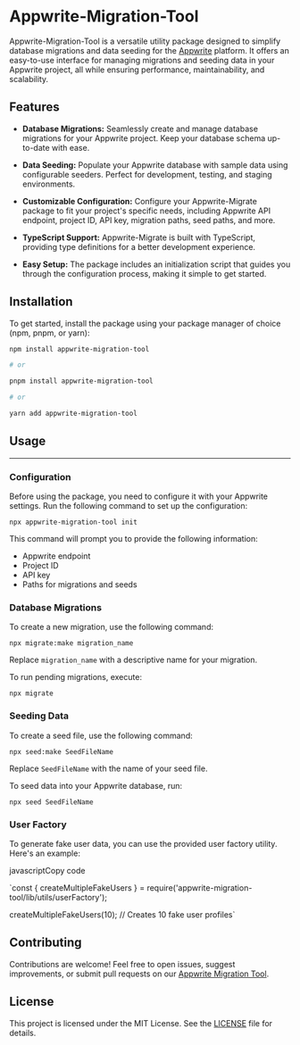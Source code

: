 # Appwrite-Migration-Tool

Appwrite-Migration-Tool is a versatile utility package designed to simplify database migrations and data seeding for the [Appwrite](https://appwrite.io/) platform. It offers an easy-to-use interface for managing migrations and seeding data in your Appwrite project, all while ensuring performance, maintainability, and scalability.

## Features

- **Database Migrations:** Seamlessly create and manage database migrations for your Appwrite project. Keep your database schema up-to-date with ease.

- **Data Seeding:** Populate your Appwrite database with sample data using configurable seeders. Perfect for development, testing, and staging environments.

- **Customizable Configuration:** Configure your Appwrite-Migrate package to fit your project's specific needs, including Appwrite API endpoint, project ID, API key, migration paths, seed paths, and more.

- **TypeScript Support:** Appwrite-Migrate is built with TypeScript, providing type definitions for a better development experience.

- **Easy Setup:** The package includes an initialization script that guides you through the configuration process, making it simple to get started.

## Installation

To get started, install the package using your package manager of choice (npm, pnpm, or yarn):

```bash
npm install appwrite-migration-tool

# or

pnpm install appwrite-migration-tool

# or

yarn add appwrite-migration-tool

```
## Usage
-----

### Configuration

Before using the package, you need to configure it with your Appwrite settings. Run the following command to set up the configuration:

`npx appwrite-migration-tool init`

This command will prompt you to provide the following information:

-   Appwrite endpoint
-   Project ID
-   API key
-   Paths for migrations and seeds

### Database Migrations

To create a new migration, use the following command:

`npx migrate:make migration_name`

Replace `migration_name` with a descriptive name for your migration.

To run pending migrations, execute:

`npx migrate`

### Seeding Data

To create a seed file, use the following command:

`npx seed:make SeedFileName`

Replace `SeedFileName` with the name of your seed file.

To seed data into your Appwrite database, run:

`npx seed SeedFileName`

### User Factory

To generate fake user data, you can use the provided user factory utility. Here's an example:

javascriptCopy code

`const { createMultipleFakeUsers } = require('appwrite-migration-tool/lib/utils/userFactory');

createMultipleFakeUsers(10); // Creates 10 fake user profiles`

Contributing
------------

Contributions are welcome! Feel free to open issues, suggest improvements, or submit pull requests on our [Appwrite Migration Tool](https://github.com/upperdo/appwrite-migration-tool).

License
-------

This project is licensed under the MIT License. See the [LICENSE](https://github/upperdo/appwrite-migration-tool/LICENSE) file for details.